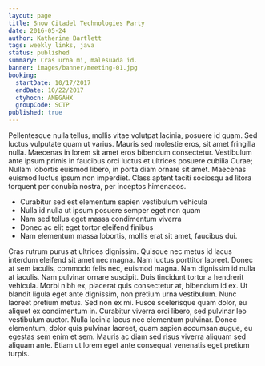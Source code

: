 ```yaml
---
layout: page
title: Snow Citadel Technologies Party
date: 2016-05-24
author: Katherine Bartlett
tags: weekly links, java
status: published
summary: Cras urna mi, malesuada id.
banner: images/banner/meeting-01.jpg
booking:
  startDate: 10/17/2017
  endDate: 10/22/2017
  ctyhocn: AMEGAHX
  groupCode: SCTP
published: true
---
```

Pellentesque nulla tellus, mollis vitae volutpat lacinia, posuere id quam. Sed luctus vulputate quam ut varius. Mauris sed molestie eros, sit amet fringilla nulla. Maecenas in lorem sit amet eros bibendum consectetur. Vestibulum ante ipsum primis in faucibus orci luctus et ultrices posuere cubilia Curae; Nullam lobortis euismod libero, in porta diam ornare sit amet. Maecenas euismod luctus ipsum non imperdiet. Class aptent taciti sociosqu ad litora torquent per conubia nostra, per inceptos himenaeos.

* Curabitur sed est elementum sapien vestibulum vehicula
* Nulla id nulla ut ipsum posuere semper eget non quam
* Nam sed tellus eget massa condimentum viverra
* Donec ac elit eget tortor eleifend finibus
* Nam elementum massa lobortis, mollis erat sit amet, faucibus dui.

Cras rutrum purus at ultrices dignissim. Quisque nec metus id lacus interdum eleifend sit amet nec magna. Nam luctus porttitor laoreet. Donec at sem iaculis, commodo felis nec, euismod magna. Nam dignissim id nulla at iaculis. Nam pulvinar ornare suscipit. Duis tincidunt tortor a hendrerit vehicula. Morbi nibh ex, placerat quis consectetur at, bibendum id ex. Ut blandit ligula eget ante dignissim, non pretium urna vestibulum. Nunc laoreet pretium metus.
Sed non ex mi. Fusce scelerisque quam dolor, eu aliquet ex condimentum in. Curabitur viverra orci libero, sed pulvinar leo vestibulum auctor. Nulla lacinia lacus nec elementum pulvinar. Donec elementum, dolor quis pulvinar laoreet, quam sapien accumsan augue, eu egestas sem enim et sem. Mauris ac diam sed risus viverra aliquam sed aliquam ante. Etiam ut lorem eget ante consequat venenatis eget pretium turpis.
